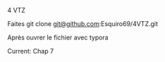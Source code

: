 4 VTZ

Faites git clone git@github.com:Esquiro69/4VTZ.git

Après ouvrer le fichier avec typora

Current: Chap 7
